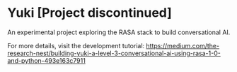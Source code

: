 # Yuki [Project discontinued]
An experimental project exploring the RASA stack to build conversational AI.

For more details, visit the development tutorial: https://medium.com/the-research-nest/building-yuki-a-level-3-conversational-ai-using-rasa-1-0-and-python-493e163c7911  
